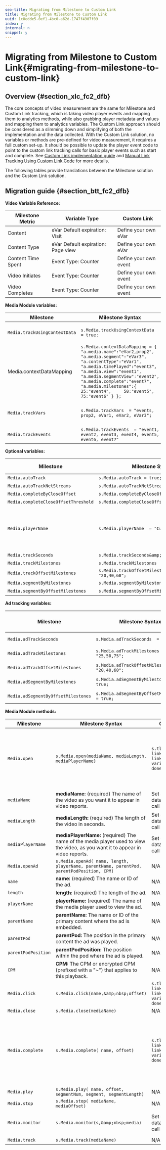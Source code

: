 ```yaml
---
seo-title: Migrating from Milestone to Custom Link
title: Migrating from Milestone to Custom Link
uuid: 1c8edde5-0ef1-4bc0-a62d-1747f4907f09
index: y
internal: n
snippet: y
---
```


# Migrating from Milestone to Custom Link{#migrating-from-milestone-to-custom-link}

## Overview {#section_xlc_fc2_dfb}

The core concepts of video measurement are the same for Milestone and Custom Link tracking, which is taking video player events and mapping them to analytics methods, while also grabbing player metadata and values and mapping them to analytics variables. The Custom Link approach should be considered as a slimming down and simplifying of both the implementation and the data collected. With the Custom Link solution, no variables or methods are pre-defined for video measurement, it requires a full custom set-up. It should be possible to update the player event code to point to the custom link tracking calls for basic player events such as start and complete. See [Custom Link implementation guide](../../measurement-options/cl-in-aa/cl-impl-guide.md) and [Manual Link Tracking Using Custom Link Code](https://marketing.adobe.com/resources/help/en_US/sc/implement/link_manual.html) for more details.

The following tables provide translations between the Milestone solution and the Custom Link solution.

## Migration guide {#section_btt_fc2_dfb}

**Video Variable Reference:**

| Milestone Metric | Variable Type | Custom Link |
| --- | --- | --- |
| Content | eVar Default expiration: Visit | Define your own eVar |
| Content Type | eVar Default expiration: Page view | Define your own eVar |
| Content Time Spent | Event Type: Counter | Define your own event |
| Video Initiates | Event Type: Counter | Define your own event |
| Video Completes | Event Type: Counter | Define your own event | 

**Media Module variables:**

| Milestone | Milestone Syntax | Custom Link | Custom Link Syntax |
| --- | --- | --- | --- |
| `Media.trackUsingContextData` | `s.Media.trackUsingContextData  = true;` | `s.linkTrackVars  = mediaName; s.contextData[‘variable']  = mediaName;` | `s.linkTrackVars  = 'events,  contextData.video.name’;  s.contextData[‘video.name']  = mediaName;` |
| Media.contextDataMapping | `s.Media.contextDataMapping = { "a.media.name":"eVar2,prop2", "a.media.segment":"eVar3", "a.contentType":"eVar1", "a.media.timePlayed":"event3", "a.media.view":"event1", "a.media.segmentView":"event2", "a.media.complete":"event7", "a.media.milestones":{     25:"event4",     50:"event5",     75:"event6" } };` | N/A | Mapping context data to eVars, props, and events is now completed through processing rules.  |
| `Media.trackVars` | `s.Media.trackVars  = "events, prop2, eVar1, eVar2, eVar3";` | `linkTrackVars` | `s.linkTrackVars  = 'events, prop10, eVar10, eVar12, eVar13, eVar15, contextData.video.name, contextData.video.view';` |
| `Media.trackEvents` | `s.Media.trackEvents  = "event1, event2, event3, event4, event5, event6, event7"` | `linkTrackEvents` | `s.linkTrackEvents  = 'event2';` |

**Optional variables:**

 | Milestone | Milestone Syntax | Custom Link | Custom Link Syntax |
 | --- | --- | --- | --- |
 | `Media.autoTrack` | `s.Media.autoTrack = true;` | N/A | Not Available |
 | `Media.autoTrackNetStreams` | `s.Media.autoTrackNetStreams = true` | N/A | Not Available |
 | `Media.completeByCloseOffset` | `s.Media.completeByCloseOffset = true` | N/A | Not Available |
 | `Media.completeCloseOffsetThreshold` | `s.Media.completeCloseOffsetThreshold = 1` | N/A | Not Available |
 | `Media.playerName` | `s.Media.playerName  = "Custom Player Name"` | Set eVar or context data variable in link call | `s.contextData['video.player'] = "CustomPlayer Name";` |
 | `Media.trackSeconds` | `s.Media.trackSeconds&amp;nbsp;=&amp;nbsp;15` | N/A | Not Available |
 | `Media.trackMilestones` | `s.Media.trackMilestones  = "25,50,75";` | N/A | Not Available |
 | `Media.trackOffsetMilestones` | `s.Media.trackOffsetMilestones  = "20,40,60";` | N/A | Not Available |
 | `Media.segmentByMilestones` | `s.Media.segmentByMilestones = true;` | N/A | Not Available |
 | `Media.segmentByOffsetMilestones` | `s.Media.segmentByOffsetMilestones = true;` | N/A | Not Available | 

**Ad tracking variables:**

| Milestone | Milestone Syntax | Custom Link | Custom Link Syntax |
| --- | --- | --- | --- |
| `Media.adTrackSeconds` | `s.Media.adTrackSeconds  = 15` | N/A | Not Available |
| `Media.adTrackMilestones` | `s.Media.adTrackMilestones  = "25,50,75";` | N/A | Not Available |
| `Media.adTrackOffsetMilestones` | `s.Media.adTrackOffsetMilestones  = "20,40,60";` | N/A | Not Available |
| `Media.adSegmentByMilestones` | `s.Media.adSegmentByMilestones = true;` | N/A | Not Available |
| `Media.adSegmentByOffsetMilestones` | `s.Media.adSegmentByOffsetMilestones = true;` | N/A | Not Available | 

**Media Module methods:**

| Milestone | Milestone Syntax | Custom Link | Custom Link Syntax |
| --- | --- | --- | --- |
| `Media.open` | `s.Media.open(mediaName, mediaLength, mediaPlayerName)` | `s.tl(this, linkType, linkName, variableOverrides, doneAction)` | `s.linkTrackVars = 'events, prop10, eVar10, eVar12, eVar15, contextData.video.name, contextData.video.view'; s.linkTrackEvents='event2'; s.prop10=mediaName; s.eVar10=mediaName; s.eVar12="video"; s.eVar15=mediaPlayerName; s.events='event2'; s.contextData['video.name']=mediaName; s.contextData['video.view']='true'; s.tl(this,'o','Video Start');` |
| `mediaName` | **mediaName:** (required) The name of the video as you want it to appear in video reports.  | Set eVar or context data variable in link call | `s.prop10=mediaName; s.eVar10=mediaName; s.contextData['video.name'] = mediaName;` |
| `mediaLength` | **mediaLength:** (required) The length of the video in seconds.  | Set eVar or context data variable in link call | `s.contextData['video.length'] = "90";` |
| `mediaPlayerName` | **mediaPlayerName:** (required) The name of the media player used to view the video, as you want it to appear in video reports.  | Set eVar or context data variable in link call | `s.contextData['video.player'] = "CustomPlayer Name";` |
| `Media.openAd` | `s.Media.openAd( name, length, playerName, parentName, parentPod, parentPodPosition, CPM)` | N/A | Not Available |
| `name` | **name:** (required) The name or ID of the ad.  | N/A | Not Available |
| `length` | **length:** (required) The length of the ad.  | N/A | Not Available |
| `playerName` | **playerName:** (required) The name of the media player used to view the ad.  | N/A | Not Available |
| `parentName` | **parentName:** The name or ID of the primary content where the ad is embedded.  | N/A | Not Available |
| `parentPod` | **parentPod:** The position in the primary content the ad was played.  | N/A | Not Available |
| `parentPodPosition` | **parentPodPosition:** The position within the pod where the ad is played.  | N/A | Not Available |
| `CPM` | **CPM:** The CPM or encrypted CPM (prefixed with a "~") that applies to this playback.  | N/A | Not Available |
| `Media.click` | `s.Media.click(name,&amp;nbsp;offset)` | `s.tl(this, linkType, linkName, variableOverrides, doneAction)` | Use a custom link analytics call to track clicks |
| `Media.close` | `s.Media.close(mediaName)` | N/A | Not Available |
| `Media.complete` | `s.Media.complete( name, offset)` | `s.tl( this, linkType, linkName, variableOverrides, doneAction)` | `s.linkTrackVars = 'events, prop10, eVar10, eVar12, eVar15, contextData.video.name, contextData.video.complete'; s.linkTrackEvents='event3'; s.prop10=mediaName; s.eVar10=mediaName; s.eVar12="video"; s.eVar15=mediaPlayerName; s.events='event3'; s.contextData['video.name'] = mediaName; s.contextData['video.complete'] ='true'; s.tl(this,'o','Video Complete');` |
| `Media.play` | `s.Media.play( name, offset, segmentNum, segment, segmentLength)` | N/A | Not Available |
| `Media.stop` | `s.Media.stop( mediaName, mediaOffset)` | N/A | Not Available |
| `Media.monitor` | `s.Media.monitor(s,&amp;nbsp;media)` | Set eVar or context data variable in link call | `s.linkTrackVars = 'events, prop10, eVar10, eVar12, eVar15, contextData.video.name, contextData.video.view'; s.linkTrackEvents = 'event2';` |
| `Media.track` | `s.Media.track(mediaName)` | N/A | Not Available |


